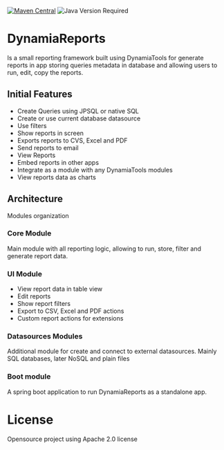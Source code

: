 [![Maven Central](https://img.shields.io/maven-central/v/tools.dynamia.reports/tools.dynamia.reports.core)](https://search.maven.org/search?q=tools.dynamia.reports)
![Java Version Required](https://img.shields.io/badge/java-17-blue)

# DynamiaReports

Is a small reporting framework built using DynamiaTools for generate reports in app storing queries metadata in database and allowing users to run, edit, copy the reports. 

## Initial Features
- Create Queries using JPSQL or native SQL
- Create or use current database datasource
- Use filters
- Show reports in screen
- Exports reports to CVS, Excel and PDF
- Send reports to email
- View Reports 
- Embed reports in other apps
- Integrate as a module with any DynamiaTools modules
- View reports data as charts


## Architecture
Modules organization

### Core Module
Main module with all reporting logic, allowing to run, store, filter and generate report data. 

### UI Module
- View report data in table view
- Edit reports
- Show report filters
- Export to CSV, Excel and PDF actions
- Custom report actions for extensions

### Datasources Modules
Additional module for  create and connect to external datasources. Mainly SQL databases, later NoSQL and plain files

### Boot module
A spring boot application to run DynamiaReports as a standalone app.

# License
Opensource project using Apache 2.0 license




